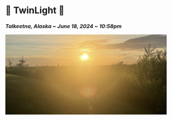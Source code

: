 # 🌅 TwinLight 🌅

### *Talkeetna, Alaska* ~ *June 18, 2024* ~ *10:58pm*
<img src="images/sunset.jpeg" alt="Sunset in Talkeetna, AK"/>
